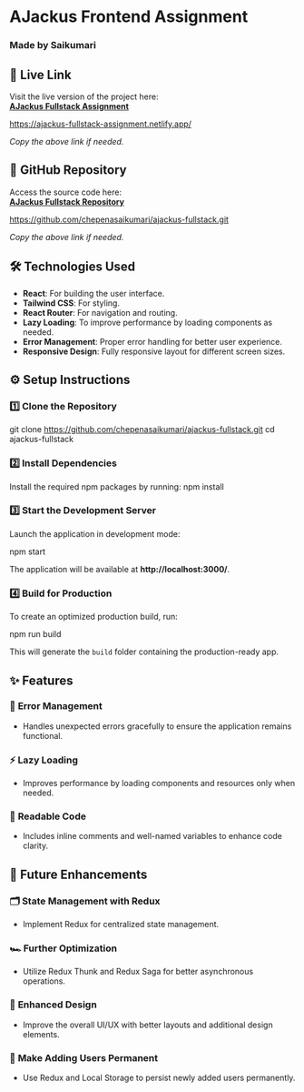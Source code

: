 # **AJackus Frontend Assignment**

### **Made by Saikumari**


## 🚀 **Live Link**
Visit the live version of the project here:  
[**AJackus Fullstack Assignment**](https://ajackus-fullstack-assignment.netlify.app/)


https://ajackus-fullstack-assignment.netlify.app/

*Copy the above link if needed.*


## 📂 **GitHub Repository**
Access the source code here:  
[**AJackus Fullstack Repository**](https://github.com/chepenasaikumari/ajackus-fullstack.git)


https://github.com/chepenasaikumari/ajackus-fullstack.git

*Copy the above link if needed.*


## 🛠️ **Technologies Used**
- **React**: For building the user interface.
- **Tailwind CSS**: For styling.
- **React Router**: For navigation and routing.
- **Lazy Loading**: To improve performance by loading components as needed.
- **Error Management**: Proper error handling for better user experience.
- **Responsive Design**: Fully responsive layout for different screen sizes.

## ⚙️ **Setup Instructions**

### 1️⃣ **Clone the Repository**

git clone https://github.com/chepenasaikumari/ajackus-fullstack.git
cd ajackus-fullstack


### 2️⃣ **Install Dependencies**
Install the required npm packages by running:
npm install


### 3️⃣ **Start the Development Server**
Launch the application in development mode:

npm start

The application will be available at **http://localhost:3000/**.

### 4️⃣ **Build for Production**
To create an optimized production build, run:

npm run build

This will generate the `build` folder containing the production-ready app.



## ✨ **Features**

### 🔧 **Error Management**
- Handles unexpected errors gracefully to ensure the application remains functional.

### ⚡ **Lazy Loading**
- Improves performance by loading components and resources only when needed.

### 📖 **Readable Code**
- Includes inline comments and well-named variables to enhance code clarity.



## 🌟 **Future Enhancements**

### 🗂️ **State Management with Redux**
- Implement Redux for centralized state management.

### 🏎️ **Further Optimization**
- Utilize Redux Thunk and Redux Saga for better asynchronous operations.

### 🎨 **Enhanced Design**
- Improve the overall UI/UX with better layouts and additional design elements.

### 📝 **Make Adding Users Permanent**
- Use Redux and Local Storage to persist newly added users permanently.
